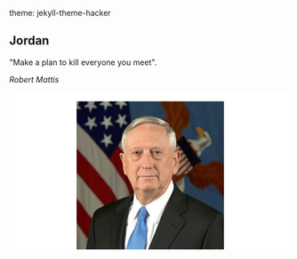 theme: jekyll-theme-hacker
## Jordan

"Make a plan to kill everyone you meet".

*Robert Mattis*

![mattis](https://github.com/jordanherring81/jordanherring81/blob/master/Jim.jpg)
